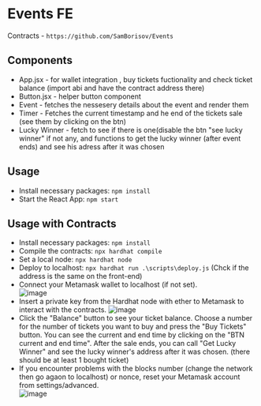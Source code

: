 # Events FE

Contracts - `https://github.com/SamBorisov/Events` 

## Components
- App.jsx - for wallet integration , buy tickets fuctionality and check ticket balance (import abi and have the contract address there)
- Button.jsx - helper button component
- Event - fetches the nessesery details about the event and render them
- Timer - Fetches the current timestamp and he end of the tickets sale (see them by clicking on the btn)
- Lucky Winner - fetch to see if there is one(disable the btn "see lucky winner" if not any, and functions to get the lucky winner (after event ends)  and see his adress after it was chosen

## Usage
- Install necessary packages: `npm install`
- Start the React App: `npm start`


## Usage with Contracts
- Install necessary packages: `npm install`
- Compile the contracts: `npx hardhat compile`
- Set a local node: `npx hardhat node`
- Deploy to localhost: `npx hardhat run .\scripts\deploy.js` (Chck if the address is the same on the front-end)
- Connect your Metamask wallet to localhost (if not set). <br>
![image](https://user-images.githubusercontent.com/88675952/229177094-acde568b-94a7-4c93-9f69-6e15a3513c61.png)
- Insert a private key from the Hardhat node with ether to Metamask to interact with the contracts.
![image](https://user-images.githubusercontent.com/88675952/229177869-0aa97b9f-99e7-4d13-9352-a218421d599d.png)
- Click the "Balance" button to see your ticket balance. Choose a number for the number of tickets you want to buy and press the "Buy Tickets" button. You can see the current and end time by clicking on the "BTN current and end time". After the sale ends, you can call "Get Lucky Winner" and see the lucky winner's address after it was chosen. (there should be at least 1 bought ticket)
- If you encounter problems with the blocks number (change the network then go agaon to localhost) or nonce, reset your Metamask account from settings/advanced.<br>
![image](https://user-images.githubusercontent.com/88675952/229178583-d31f8c84-3da9-40f5-af46-7283983ddf04.png)
